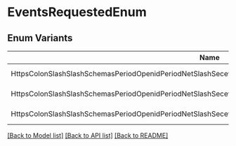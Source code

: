 # EventsRequestedEnum

## Enum Variants

| Name | Value |
|---- | -----|
| HttpsColonSlashSlashSchemasPeriodOpenidPeriodNetSlashSeceventSlashCaepSlashEventTypeSlashSessionRevoked | https://schemas.openid.net/secevent/caep/event-type/session-revoked |
| HttpsColonSlashSlashSchemasPeriodOpenidPeriodNetSlashSeceventSlashCaepSlashEventTypeSlashCredentialChange | https://schemas.openid.net/secevent/caep/event-type/credential-change |
| HttpsColonSlashSlashSchemasPeriodOpenidPeriodNetSlashSeceventSlashSsfSlashEventTypeSlashVerification | https://schemas.openid.net/secevent/ssf/event-type/verification |


[[Back to Model list]](../README.md#documentation-for-models) [[Back to API list]](../README.md#documentation-for-api-endpoints) [[Back to README]](../README.md)


